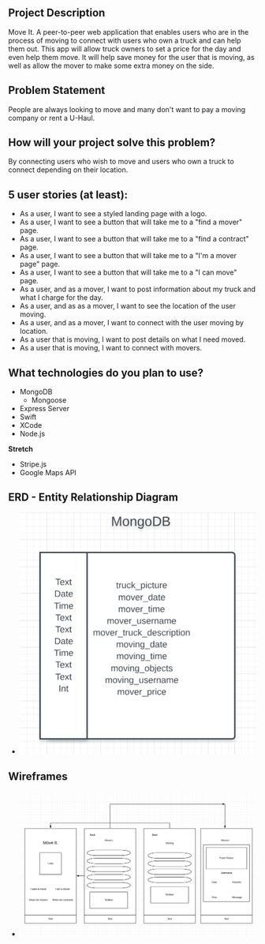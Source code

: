 ## Project Description
Move It. A peer-to-peer web application that enables users who are in the process of moving to connect with users who own a truck and can help them out. This app will allow truck owners to set a price for the day and even help them move. It will help save money for the user that is moving, as well as allow the mover to make some extra money on the side. 

## Problem Statement
People are always looking to move and many don't want to pay a moving company or rent a U-Haul.

## How will your project solve this problem?
By connecting users who wish to move and users who own a truck to connect depending on their location. 

## 5 user stories (at least):

* As a user, I want to see a styled landing page with a logo. 
* As a user, I want to see a button that will take me to a "find a mover" page. 
* As a user, I want to see a button that will take me to a "find a contract" page. 
* As a user, I want to see a button that will take me to a "I'm a mover page" page. 
* As a user, I want to see a button that will take me to a "I can move" page. 
* As a user, and as a mover, I want to post information about my truck and what I charge for the day.  
* As a user, and as as a mover, I want to see the location of the user moving. 
* As a user, and as a mover, I want to connect with the user moving by location.
* As a user that is moving, I want to post details on what I need moved. 
* As a user that is moving, I want to connect with movers. 

## What technologies do you plan to use?

* MongoDB
  * Mongoose
* Express Server
* Swift
* XCode
* Node.js

**Stretch**  
* Stripe.js
* Google Maps API

## ERD - Entity Relationship Diagram

* ![ERD](https://github.com/rkborgstrom/move-it/blob/master/Images/Screen%20Shot%202018-09-14%20at%2010.20.29%20AM.png)



## Wireframes
* ![ERD](https://github.com/rkborgstrom/move-it/blob/master/Images/Screen%20Shot%202018-09-14%20at%2010.16.30%20AM.png)
